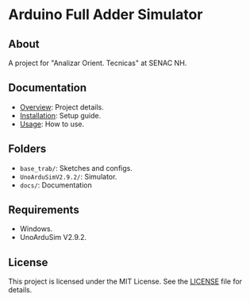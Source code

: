 # Arduino Full Adder Simulator

## About
A project for "Analizar Orient. Tecnicas" at SENAC NH.

## Documentation
- [Overview](docs/overview.md): Project details.
- [Installation](docs/Installation.md): Setup guide.
- [Usage](docs/usage.md): How to use.

## Folders
- `base_trab/`: Sketches and configs.
- `UnoArduSimV2.9.2/`: Simulator.
- `docs/`: Documentation

## Requirements
- Windows.
- UnoArduSim V2.9.2.

## License
This project is licensed under the MIT License. See the [LICENSE](/LICENSE) file for details.
